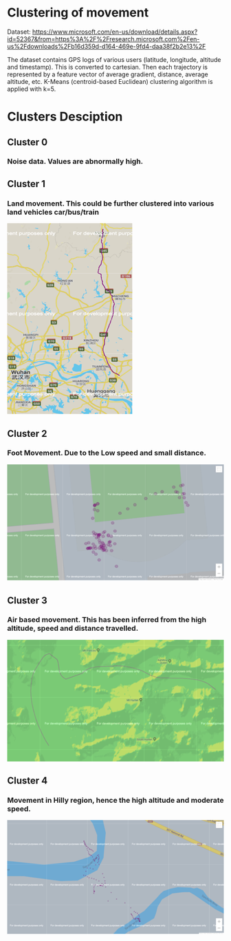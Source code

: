 # Clustering of movement
Dataset: https://www.microsoft.com/en-us/download/details.aspx?id=52367&from=https%3A%2F%2Fresearch.microsoft.com%2Fen-us%2Fdownloads%2Fb16d359d-d164-469e-9fd4-daa38f2b2e13%2F

The dataset contains GPS logs of various users (latitude, longitude, altitude and timestamp). This is converted to cartesian. 
Then each trajectory is represented by a feature vector of average gradient, distance, average altitude, etc. K-Means (centroid-based Euclidean) clustering algorithm is applied with k=5.
# Clusters Desciption
   ## Cluster 0
   ### Noise data. Values are abnormally high.
   ## Cluster 1
   ### Land movement. This could be further clustered into various land vehicles car/bus/train
   ![car/bus/train trajectory](car-bus-train.png?raw=true")
   ## Cluster 2
   ### Foot Movement. Due to the Low speed and small distance.
   ![walking](walking.png?raw=true)
   ## Cluster 3
   ### Air based movement. This has been inferred from the high altitude, speed and distance travelled.
   ![flying vehicles trajectory](flying.png?raw=true)
   ## Cluster 4
   ### Movement in Hilly region, hence the high altitude and moderate speed.
   ![hilly region](hilly.png?raw=true)
